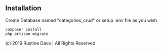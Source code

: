 ## **Installation**

Create Database named "categories_crud" or setup .env file as you wish

    composer install
    php artisan migrate
(c) 2019 Rustine Dave | All Rights Reserved

